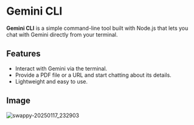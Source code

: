 # Gemini CLI

**Gemini CLI** is a simple command-line tool built with Node.js that lets you chat with Gemini directly from your terminal.

## Features
- Interact with Gemini via the terminal.
- Provide a PDF file or a URL and start chatting about its details.
- Lightweight and easy to use.

## Image

![swappy-20250117_232903](https://github.com/user-attachments/assets/8eee77f7-b956-4b23-8265-52ef02c81888)
